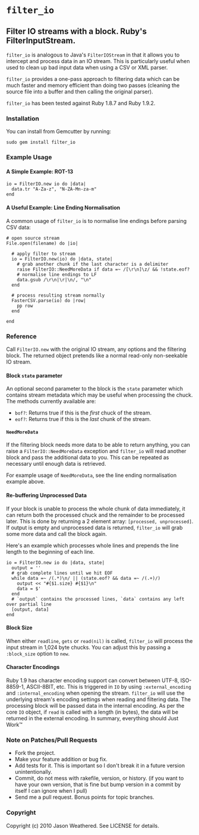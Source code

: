 # `filter_io`
## Filter IO streams with a block. Ruby's FilterInputStream.

`filter_io` is analogous to Java's `FilterIOStream` in that it allows you to intercept and process data in an IO stream. This is particularly useful when used to clean up bad input data when using a CSV or XML parser.

`filter_io` provides a one-pass approach to filtering data which can be much faster and memory efficient than doing two passes (cleaning the source file into a buffer and then calling the original parser).

`filter_io` has been tested against Ruby 1.8.7 and Ruby 1.9.2.

### Installation

You can install from Gemcutter by running:

    sudo gem install filter_io

### Example Usage

#### A Simple Example: ROT-13

    io = FilterIO.new io do |data|
      data.tr "A-Za-z", "N-ZA-Mn-za-m"
    end

#### A Useful Example: Line Ending Normalisation

A common usage of `filter_io` is to normalise line endings before parsing CSV data:

    # open source stream
    File.open(filename) do |io|
      
      # apply filter to stream
      io = FilterIO.new(io) do |data, state|
        # grab another chunk if the last character is a delimiter
        raise FilterIO::NeedMoreData if data =~ /[\r\n]\z/ && !state.eof?
        # normalise line endings to LF
        data.gsub /\r\n|\r|\n/, "\n"
      end
      
      # process resulting stream normally
      FasterCSV.parse(io) do |row|
        pp row
      end
      
    end

### Reference

Call `FilterIO.new` with the original IO stream, any options and the filtering block. The returned object pretends like a normal read-only non-seekable IO stream.

#### Block `state` parameter

An optional second parameter to the block is the `state` parameter which contains stream metadata which may be useful when processing the chuck. The methods currently available are:

* `bof?`: Returns true if this is the *first* chuck of the stream.
* `eof?`: Returns true if this is the *last* chunk of the stream.

#### `NeedMoreData`

If the filtering block needs more data to be able to return anything, you can raise a `FilterIO::NeedMoreData` exception and `filter_io` will read another block and pass the additional data to you. This can be repeated as necessary until enough data is retrieved.

For example usage of `NeedMoreData`, see the line ending normalisation example above.

#### Re-buffering Unprocessed Data

If your block is unable to process the whole chunk of data immediately, it can return both the processed chuck and the remainder to be processed later. This is done by returning a 2 element array: `[processed, unprocessed]`. If output is empty and unprocessed data is returned, `filter_io` will grab some more data and call the block again.

Here's an example which processes whole lines and prepends the line length to the beginning of each line.

    io = FilterIO.new io do |data, state|
      output = ''
      # grab complete lines until we hit EOF
      while data =~ /(.*)\n/ || (state.eof? && data =~ /(.+)/)
        output << "#{$1.size} #{$1}\n"
        data = $'
      end
      # `output` contains the processed lines, `data` contains any left over partial line
      [output, data]
    end

#### Block Size

When either `readline`, `gets` or `read(nil)` is called, `filter_io` will process the input stream in 1,024 byte chucks. You can adjust this by passing a `:block_size` option to `new`.

#### Character Encodings

Ruby 1.9 has character encoding support can convert between UTF-8, ISO-8859-1, ASCII-8BIT, etc. This is triggered in `IO` by using `:external_encoding` and `:internal_encoding` when opening the stream.
`filter_io` will use the underlying stream's encoding settings when reading and filtering data. The processing block will be passed data in the internal encoding.
As per the core `IO` object, if `read` is called with a length (in bytes), the data will be returned in the external encoding.
In summary, everything should Just Work&trade;

### Note on Patches/Pull Requests
 
* Fork the project.
* Make your feature addition or bug fix.
* Add tests for it. This is important so I don't break it in a
  future version unintentionally.
* Commit, do not mess with rakefile, version, or history.
  (if you want to have your own version, that is fine but bump version in a commit by itself I can ignore when I pull)
* Send me a pull request. Bonus points for topic branches.

### Copyright

Copyright (c) 2010 Jason Weathered. See LICENSE for details.
